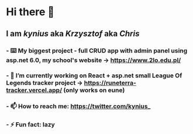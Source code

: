# Hi there 👋
## I am **_kynius_** aka **_Krzysztof_** aka **_Chris_**
### - ⌨️ My biggest project - full CRUD app with admin panel using asp.net 6.0, my school's website -> https://www.2lo.edu.pl/
### - 🔭 I’m currently working on React + asp.net small League Of Legends tracker project -> https://runeterra-tracker.vercel.app/ (only works on eune)
### - 📫 How to reach me: https://twitter.com/kynius_
### - ⚡ Fun fact: lazy

